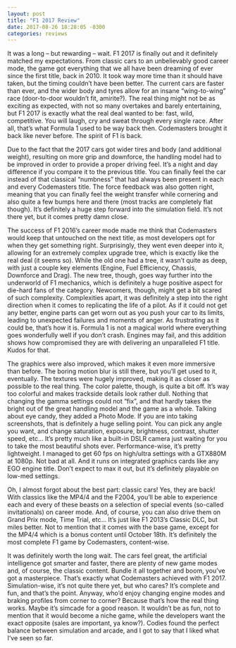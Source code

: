 ```yaml
---
layout: post
title: "F1 2017 Review"
date: 2017-08-26 18:28:05 -0300
categories: reviews
---
```

It was a long – but rewarding – wait. F1 2017 is finally out and it definitely matched my expectations. From classic cars to an unbelievably good career mode, the game got everything that we all have been dreaming of ever since the first title, back in 2010. It took way more time than it should have taken, but the timing couldn’t have been better. The current cars are faster than ever, and the wider body and tyres allow for an insane “wing-to-wing” race (door-to-door wouldn’t fit, amirite?). The real thing might not be as exciting as expected, with not so many overtakes and barely entertaining, but F1 2017 is exactly what the real deal wanted to be: fast, wild, competitive. You will laugh, cry and sweat through every single race. After all, that’s what Formula 1 used to be way back then. Codemasters brought it back like never before. The spirit of F1 is back.

Due to the fact that the 2017 cars got wider tires and body (and additional weight), resulting on more grip and downforce, the handling model had to be improved in order to provide a proper driving feel. It’s a night and day difference if you compare it to the previous title. You can finally feel the car instead of that classical “numbness” that had always been present in each and every Codemasters title. The force feedback was also gotten right, meaning that you can finally feel the weight transfer while cornering and also quite a few bumps here and there (most tracks are completely flat though). It’s definitely a huge step forward into the simulation field. It’s not there yet, but it comes pretty damn close.

The success of F1 2016’s career mode made me think that Codemasters would keep that untouched on the next title, as most developers opt for when they get something right. Surprisingly, they went even deeper into it, allowing for an extremely complex upgrade tree, which is exactly like the real deal (it seems so). While the old one had a tree, it wasn’t quite as deep, with just a couple key elements (Engine, Fuel Efficiency, Chassis, Downforce and Drag). The new tree, though, goes way further into the underworld of F1 mechanics, which is definitely a huge positive aspect for die-hard fans of the category. Newcomers, though, might get a bit scared of such complexity. Complexities apart, it was definitely a step into the right direction when it comes to replicating the life of a pilot. As if it could not get any better, engine parts can get worn out as you push your car to its limits, leading to unexpected failures and moments of anger. As frustrating as it could be, that’s how it is. Formula 1 is not a magical world where everything goes wonderfully well if you don’t crash. Engines may fail, and this addition shows how compromised they are with delivering an unparalleled F1 title. Kudos for that.

The graphics were also improved, which makes it even more immersive than before. The boring motion blur is still there, but you’ll get used to it, eventually. The textures were hugely improved, making it as closer as possible to the real thing. The color palette, though, is quite a bit off. It’s way too colorful and makes trackside details look rather dull. Nothing that changing the gamma settings could not “fix”, and that hardly takes the bright out of the great handling model and the game as a whole. Talking about eye candy, they added a Photo Mode. If you are into taking screenshots, that is definitely a huge selling point. You can pick any angle you want, and change saturation, exposure, brightness, contrast, shutter speed, etc… It’s pretty much like a built-in DSLR camera just waiting for you to take the most beautiful shots ever. Performance-wise, it’s pretty lightweight. I managed to get 60 fps on high/ultra settings with a GTX880M at 1080p. Not bad at all. And it runs on integrated graphics cards like any EGO engine title. Don’t expect to max it out, but it’s definitely playable on low-med settings.

Oh, I almost forgot about the best part: classic cars! Yes, they are back! With classics like the MP4/4 and the F2004, you’ll be able to experience each and every of these beasts on a selection of special events (so-called invitationals) on career mode. And, of course, you can also drive them on Grand Prix mode, Time Trial, etc… It’s just like F1 2013’s Classic DLC, but miles better. Not to mention that it comes with the base game, except for the MP4/4 which is a bonus content until October 18th. It’s definitely the most complete F1 game by Codemasters, content-wise.

It was definitely worth the long wait. The cars feel great, the artificial intelligence got smarter and faster, there are plenty of new game modes and, of course, the classic content. Bundle it all together and boom, you’ve got a masterpiece. That’s exactly what Codemasters achieved with F1 2017. Simulation-wise, it’s not quite there yet, but who cares? It’s complete and fun, and that’s the point. Anyway, who’d enjoy changing engine modes and braking profiles from corner to corner? Because that’s how the real thing works. Maybe it’s simcade for a good reason. It wouldn’t be as fun, not to mention that it would become a niche game, while the developers want the exact opposite (sales are important, ya know?). Codies found the perfect balance between simulation and arcade, and I got to say that I liked what I’ve seen so far.